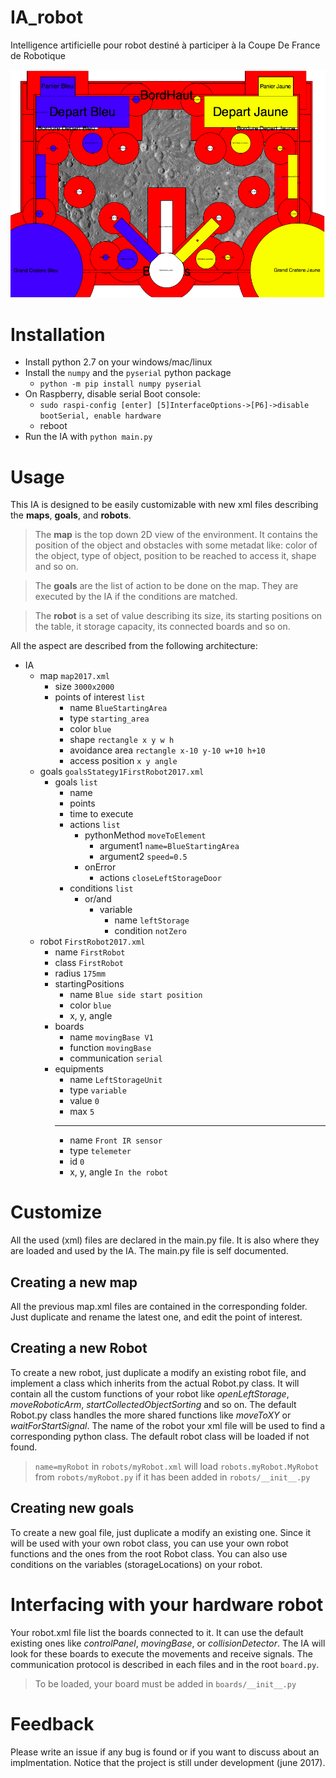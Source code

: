 # IA_robot
Intelligence artificielle pour robot destiné à participer à la Coupe De France de Robotique

![alt text](apercu.png)

# Installation
 - Install python 2.7 on your windows/mac/linux
 - Install the `numpy` and the `pyserial` python package
    - `python -m pip install numpy pyserial`
 - On Raspberry, disable serial Boot console:
    - `sudo raspi-config [enter] [5]InterfaceOptions->[P6]->disable bootSerial, enable hardware`
    - reboot
 - Run the IA with `python main.py`

# Usage
This IA is designed to be easily customizable with new xml files describing the **maps**, **goals**, and **robots**.

> The **map** is the top down 2D view of the environment. It contains the position of the object and obstacles with some metadat like: color of the object, type of object, position to be reached to access it, shape and so on.

> The **goals** are the list of action to be done on the map. They are executed by the IA if the conditions are matched.

> The **robot** is a set of value describing its size, its starting positions on the table, it storage capacity, its connected boards and so on.

All the aspect are described from the following architecture:

- IA
    - map `map2017.xml`
        - size `3000x2000`
        - points of interest `list`
            - name `BlueStartingArea`
            - type `starting_area`
            - color `blue`
            - shape `rectangle x y w h`
            - avoidance area `rectangle x-10 y-10 w+10 h+10`
            - access position `x y angle`
    - goals `goalsStategy1FirstRobot2017.xml`
        - goals `list`
            - name
            - points
            - time to execute
            - actions `list`
                - pythonMethod  `moveToElement`
                    - argument1 `name=BlueStartingArea`
                    - argument2 `speed=0.5`
                - onError
                    - actions `closeLeftStorageDoor`
            - conditions `list`
                - or/and
                    - variable
                        - name `leftStorage`
                        - condition `notZero`
    - robot `FirstRobot2017.xml`
        - name `FirstRobot`
        - class `FirstRobot`
        - radius `175mm`
        - startingPositions
            - name `Blue side start position`
            - color `blue`
            - x, y, angle
        - boards
            - name `movingBase V1`
            - function `movingBase`
            - communication `serial`
        - equipments
            - name `LeftStorageUnit`
            - type `variable`
            - value `0`
            - max `5`
            ---
            - name `Front IR sensor`
            - type `telemeter`
            - id `0`
            - x, y, angle `In the robot`

# Customize
All the used (xml) files are declared in the main.py file. It is also where they are loaded and used by the IA. The main.py file is self documented.

## Creating a new map
All the previous map.xml files are contained in the corresponding folder. Just duplicate and rename the latest one, and edit the point of interest.

## Creating a new Robot
To create a new robot, just duplicate a modify an existing robot file, and implement a class which inherits from the actual Robot.py class. It will contain all the custom functions of your robot like *openLeftStorage*, *moveRoboticArm*, *startCollectedObjectSorting* and so on. The default Robot.py class handles the more shared functions like *moveToXY* or *waitForStartSignal*. The name of the robot your xml file will be used to find a corresponding python class. The default robot class will be loaded if not found.

> `name=myRobot` in `robots/myRobot.xml` will load `robots.myRobot.MyRobot` from `robots/myRobot.py` if it has been added in `robots/__init__.py`

## Creating new goals
To create a new goal file, just duplicate a modify an existing one. Since it will be used with your own robot class, you can use your own robot functions and the ones from the root Robot class. You can also use conditions on the variables (storageLocations) on your robot.

# Interfacing with your hardware robot
Your robot.xml file list the boards connected to it. It can use the default existing ones like *controlPanel*, *movingBase*, or *collisionDetector*. The IA will look for these boards to execute the movements and receive signals. The communication protocol is described in each files and in the root `board.py`.

> To be loaded, your board must be added in `boards/__init__.py`

# Feedback
Please write an issue if any bug is found or if you want to discuss about an implmentation. Notice that the project is still under development (june 2017).